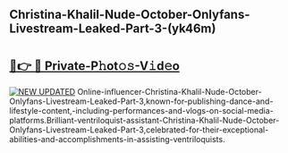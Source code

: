 ## Christina-Khalil-Nude-October-Onlyfans-Livestream-Leaked-Part-3-(yk46m)


# <h2><a href="https://mediaupload.pro?-19M">🔗👉 🔴 Private-P𝚑ot𝚘𝚜-V𝚒d𝚎o</a></h2>

[![NEW UPDATED](https://i.imgur.com/0qMVB7G.gif)](https://mediaupload.pro?-19M)
Online-influencer-Christina-Khalil-Nude-October-Onlyfans-Livestream-Leaked-Part-3,known-for-publishing-dance-and-lifestyle-content,-including-performances-and-vlogs-on-social-media-platforms.Brilliant-ventriloquist-assistant-Christina-Khalil-Nude-October-Onlyfans-Livestream-Leaked-Part-3,celebrated-for-their-exceptional-abilities-and-accomplishments-in-assisting-ventriloquists.  